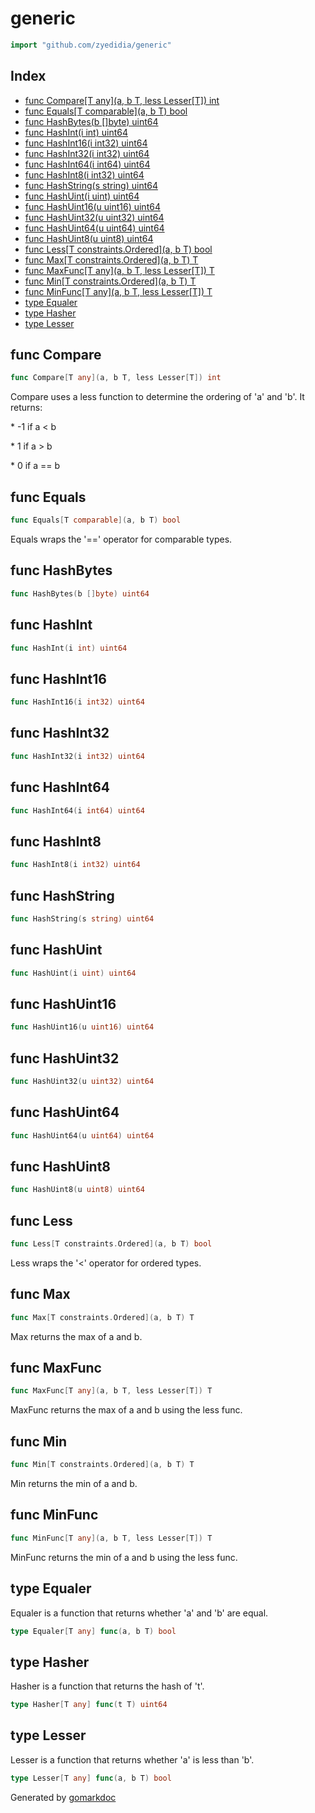 <!-- Code generated by gomarkdoc. DO NOT EDIT -->

# generic

```go
import "github.com/zyedidia/generic"
```

## Index

- [func Compare[T any](a, b T, less Lesser[T]) int](<#func-compare>)
- [func Equals[T comparable](a, b T) bool](<#func-equals>)
- [func HashBytes(b []byte) uint64](<#func-hashbytes>)
- [func HashInt(i int) uint64](<#func-hashint>)
- [func HashInt16(i int32) uint64](<#func-hashint16>)
- [func HashInt32(i int32) uint64](<#func-hashint32>)
- [func HashInt64(i int64) uint64](<#func-hashint64>)
- [func HashInt8(i int32) uint64](<#func-hashint8>)
- [func HashString(s string) uint64](<#func-hashstring>)
- [func HashUint(i uint) uint64](<#func-hashuint>)
- [func HashUint16(u uint16) uint64](<#func-hashuint16>)
- [func HashUint32(u uint32) uint64](<#func-hashuint32>)
- [func HashUint64(u uint64) uint64](<#func-hashuint64>)
- [func HashUint8(u uint8) uint64](<#func-hashuint8>)
- [func Less[T constraints.Ordered](a, b T) bool](<#func-less>)
- [func Max[T constraints.Ordered](a, b T) T](<#func-max>)
- [func MaxFunc[T any](a, b T, less Lesser[T]) T](<#func-maxfunc>)
- [func Min[T constraints.Ordered](a, b T) T](<#func-min>)
- [func MinFunc[T any](a, b T, less Lesser[T]) T](<#func-minfunc>)
- [type Equaler](<#type-equaler>)
- [type Hasher](<#type-hasher>)
- [type Lesser](<#type-lesser>)


## func Compare

```go
func Compare[T any](a, b T, less Lesser[T]) int
```

Compare uses a less function to determine the ordering of 'a' and 'b'\. It returns:

\* \-1 if a \< b

\* 1 if a \> b

\* 0 if a == b

## func Equals

```go
func Equals[T comparable](a, b T) bool
```

Equals wraps the '==' operator for comparable types\.

## func HashBytes

```go
func HashBytes(b []byte) uint64
```

## func HashInt

```go
func HashInt(i int) uint64
```

## func HashInt16

```go
func HashInt16(i int32) uint64
```

## func HashInt32

```go
func HashInt32(i int32) uint64
```

## func HashInt64

```go
func HashInt64(i int64) uint64
```

## func HashInt8

```go
func HashInt8(i int32) uint64
```

## func HashString

```go
func HashString(s string) uint64
```

## func HashUint

```go
func HashUint(i uint) uint64
```

## func HashUint16

```go
func HashUint16(u uint16) uint64
```

## func HashUint32

```go
func HashUint32(u uint32) uint64
```

## func HashUint64

```go
func HashUint64(u uint64) uint64
```

## func HashUint8

```go
func HashUint8(u uint8) uint64
```

## func Less

```go
func Less[T constraints.Ordered](a, b T) bool
```

Less wraps the '\<' operator for ordered types\.

## func Max

```go
func Max[T constraints.Ordered](a, b T) T
```

Max returns the max of a and b\.

## func MaxFunc

```go
func MaxFunc[T any](a, b T, less Lesser[T]) T
```

MaxFunc returns the max of a and b using the less func\.

## func Min

```go
func Min[T constraints.Ordered](a, b T) T
```

Min returns the min of a and b\.

## func MinFunc

```go
func MinFunc[T any](a, b T, less Lesser[T]) T
```

MinFunc returns the min of a and b using the less func\.

## type Equaler

Equaler is a function that returns whether 'a' and 'b' are equal\.

```go
type Equaler[T any] func(a, b T) bool
```

## type Hasher

Hasher is a function that returns the hash of 't'\.

```go
type Hasher[T any] func(t T) uint64
```

## type Lesser

Lesser is a function that returns whether 'a' is less than 'b'\.

```go
type Lesser[T any] func(a, b T) bool
```



Generated by [gomarkdoc](<https://github.com/princjef/gomarkdoc>)

